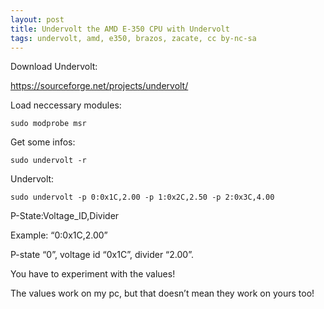 ```yaml
---
layout: post
title: Undervolt the AMD E-350 CPU with Undervolt
tags: undervolt, amd, e350, brazos, zacate, cc by-nc-sa
---
```


Download Undervolt:

<https://sourceforge.net/projects/undervolt/>

Load neccessary modules:

```
sudo modprobe msr
```

Get some infos:

```
sudo undervolt -r
```

Undervolt:

```
sudo undervolt -p 0:0x1C,2.00 -p 1:0x2C,2.50 -p 2:0x3C,4.00
```

P-State:Voltage_ID,Divider

Example: “0:0x1C,2.00”

P-state “0”, voltage id “0x1C”, divider “2.00”.

You have to experiment with the values!

The values work on my pc, but that doesn’t mean they work on yours too!

